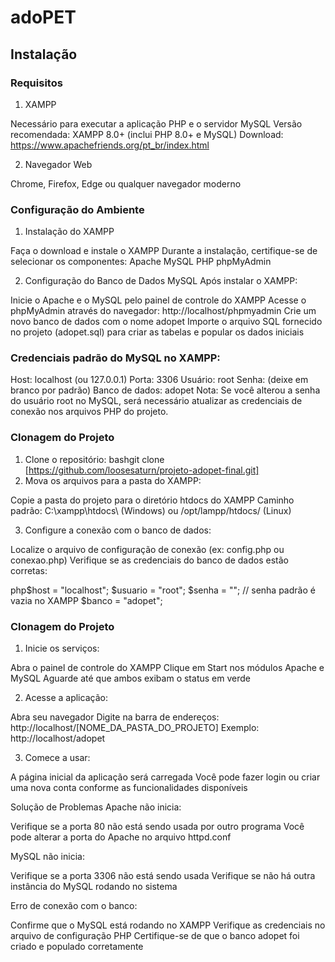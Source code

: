 # adoPET

## Instalação

### Requisitos

1. XAMPP

Necessário para executar a aplicação PHP e o servidor MySQL
Versão recomendada: XAMPP 8.0+ (inclui PHP 8.0+ e MySQL)
Download: https://www.apachefriends.org/pt_br/index.html

2. Navegador Web

Chrome, Firefox, Edge ou qualquer navegador moderno

### Configuração do Ambiente

1. Instalação do XAMPP

Faça o download e instale o XAMPP
Durante a instalação, certifique-se de selecionar os componentes:
Apache
MySQL
PHP
phpMyAdmin

2. Configuração do Banco de Dados MySQL
   Após instalar o XAMPP:

Inicie o Apache e o MySQL pelo painel de controle do XAMPP
Acesse o phpMyAdmin através do navegador: http://localhost/phpmyadmin
Crie um novo banco de dados com o nome adopet
Importe o arquivo SQL fornecido no projeto (adopet.sql) para criar as tabelas e popular os dados iniciais

### Credenciais padrão do MySQL no XAMPP:

Host: localhost (ou 127.0.0.1)
Porta: 3306
Usuário: root
Senha: (deixe em branco por padrão)
Banco de dados: adopet
Nota: Se você alterou a senha do usuário root no MySQL, será necessário atualizar as credenciais de conexão nos arquivos PHP do projeto.

### Clonagem do Projeto

1. Clone o repositório:
   bashgit clone [https://github.com/loosesaturn/projeto-adopet-final.git]
2. Mova os arquivos para a pasta do XAMPP:

Copie a pasta do projeto para o diretório htdocs do XAMPP
Caminho padrão: C:\xampp\htdocs\ (Windows) ou /opt/lampp/htdocs/ (Linux)

3. Configure a conexão com o banco de dados:

Localize o arquivo de configuração de conexão (ex: config.php ou conexao.php)
Verifique se as credenciais do banco de dados estão corretas:

php$host = "localhost";
$usuario = "root";
$senha = ""; // senha padrão é vazia no XAMPP
$banco = "adopet";

### Clonagem do Projeto

1. Inicie os serviços:

Abra o painel de controle do XAMPP
Clique em Start nos módulos Apache e MySQL
Aguarde até que ambos exibam o status em verde

2. Acesse a aplicação:

Abra seu navegador
Digite na barra de endereços: http://localhost/[NOME_DA_PASTA_DO_PROJETO]
Exemplo: http://localhost/adopet

3. Comece a usar:

A página inicial da aplicação será carregada
Você pode fazer login ou criar uma nova conta conforme as funcionalidades disponíveis

Solução de Problemas
Apache não inicia:

Verifique se a porta 80 não está sendo usada por outro programa
Você pode alterar a porta do Apache no arquivo httpd.conf

MySQL não inicia:

Verifique se a porta 3306 não está sendo usada
Verifique se não há outra instância do MySQL rodando no sistema

Erro de conexão com o banco:

Confirme que o MySQL está rodando no XAMPP
Verifique as credenciais no arquivo de configuração PHP
Certifique-se de que o banco adopet foi criado e populado corretamente
